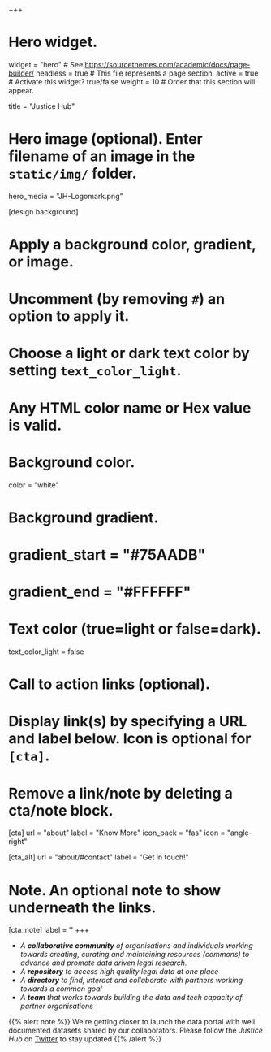 +++
# Hero widget.
widget = "hero"  # See https://sourcethemes.com/academic/docs/page-builder/
headless = true  # This file represents a page section.
active = true  # Activate this widget? true/false
weight = 10  # Order that this section will appear.

title = "Justice Hub"

# Hero image (optional). Enter filename of an image in the `static/img/` folder.
hero_media = "JH-Logomark.png"

[design.background]
  # Apply a background color, gradient, or image.
  #   Uncomment (by removing `#`) an option to apply it.
  #   Choose a light or dark text color by setting `text_color_light`.
  #   Any HTML color name or Hex value is valid.

  # Background color.
  color = "white"
  
  # Background gradient.
  # gradient_start = "#75AADB"
  # gradient_end = "#FFFFFF"
  
  # Text color (true=light or false=dark).
  text_color_light = false

# Call to action links (optional).
#   Display link(s) by specifying a URL and label below. Icon is optional for `[cta]`.
#   Remove a link/note by deleting a cta/note block.
[cta]
  url = "about"
  label = "Know More"
  icon_pack = "fas"
  icon = "angle-right"
  
[cta_alt]
  url = "about/#contact"
  label = "Get in touch!"

# Note. An optional note to show underneath the links.
[cta_note]
  label = ''
+++

* _A **collaborative community** of organisations and individuals working towards creating, curating and maintaining resources (commons) to advance and promote data driven legal research._ 
* _A **repository** to access high quality legal data at one place_ 
* _A **directory** to find, interact and collaborate with partners working towards a common goal_
* _A **team** that works towards building the data and tech capacity of partner organisations_ 

<!--<span style="text-shadow: none;"><a class="github-button" href="https://github.com/gcushen/hugo-academic" data-icon="octicon-star" data-size="large" data-show-count="true" aria-label="Star this on GitHub">Star</a><script async defer src="https://buttons.github.io/buttons.js"></script></span>-->


{{% alert note %}}
We're getting closer to launch the data portal with well documented datasets shared by our collaborators. Please follow the *Justice Hub* on [Twitter](https://twitter.com/JusticeHubIndia) to stay updated
{{% /alert %}}